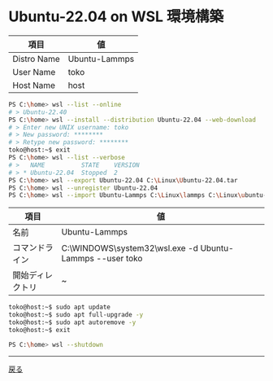 # Ubuntu-22.04 on WSL 環境構築
|項目|値|
|---|---|
|Distro Name|Ubuntu-Lammps|
|User Name|toko|
|Host Name|host|
~~~sh
PS C:\home> wsl --list --online
# > Ubuntu-22.40
PS C:\home> wsl --install --distribution Ubuntu-22.04 --web-download
# > Enter new UNIX username: toko
# > New password: ********
# > Retype new password: ********
toko@host:~$ exit
PS C:\home> wsl --list --verbose
# >   NAME          STATE    VERSION
# > * Ubuntu-22.04  Stopped  2
PS C:\home> wsl --export Ubuntu-22.04 C:\Linux\Ubuntu-22.04.tar
PS C:\home> wsl --unregister Ubuntu-22.04
PS C:\home> wsl --import Ubuntu-Lammps C:\Linux\lammps C:\Linux\ubuntu-22.04.tar
~~~
|項目|値|
|---|---|
|名前|Ubuntu-Lammps|
|コマンドライン|C:\WINDOWS\system32\wsl.exe -d Ubuntu-Lammps --user toko|
|開始ディレクトリ|~|

~~~sh
toko@host:~$ sudo apt update
toko@host:~$ sudo apt full-upgrade -y
toko@host:~$ sudo apt autoremove -y
toko@host:~$ exit
~~~
~~~sh
PS C:\home> wsl --shutdown
~~~
---
[戻る](../README.md)
